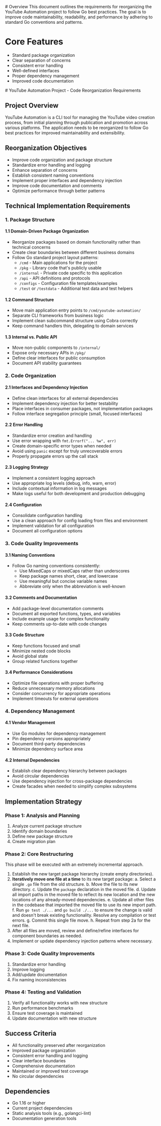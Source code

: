 <context>
# Overview  
This document outlines the requirements for reorganizing the YouTube Automation project to follow Go best practices. The goal is to improve code maintainability, readability, and performance by adhering to standard Go conventions and patterns.

# Core Features  
- Standard package organization
- Clear separation of concerns
- Consistent error handling
- Well-defined interfaces
- Proper dependency management
- Improved code documentation

</context>
<PRD>
# YouTube Automation Project - Code Reorganization Requirements

## Project Overview
YouTube Automation is a CLI tool for managing the YouTube video creation process, from initial planning through publication and promotion across various platforms. The application needs to be reorganized to follow Go best practices for improved maintainability and extensibility.

## Reorganization Objectives
- Improve code organization and package structure
- Standardize error handling and logging
- Enhance separation of concerns
- Establish consistent naming conventions
- Implement proper interfaces and dependency injection
- Improve code documentation and comments
- Optimize performance through better patterns

## Technical Implementation Requirements

### 1. Package Structure

#### 1.1 Domain-Driven Package Organization
- Reorganize packages based on domain functionality rather than technical concerns
- Create clear boundaries between different business domains
- Follow Go standard project layout patterns:
  - `/cmd` - Main applications for the project
  - `/pkg` - Library code that's publicly usable
  - `/internal` - Private code specific to this application
  - `/api` - API definitions and protocols
  - `/configs` - Configuration file templates/examples
  - `/test` or `/testdata` - Additional test data and test helpers

#### 1.2 Command Structure
- Move main application entry points to `/cmd/youtube-automation/`
- Separate CLI frameworks from business logic
- Implement clean subcommand structure using Cobra correctly
- Keep command handlers thin, delegating to domain services

#### 1.3 Internal vs. Public API
- Move non-public components to `/internal/`
- Expose only necessary APIs in `/pkg/`
- Define clear interfaces for public consumption
- Document API stability guarantees

### 2. Code Organization

#### 2.1 Interfaces and Dependency Injection
- Define clean interfaces for all external dependencies
- Implement dependency injection for better testability
- Place interfaces in consumer packages, not implementation packages
- Follow interface segregation principle (small, focused interfaces)

#### 2.2 Error Handling
- Standardize error creation and handling
- Use error wrapping with `fmt.Errorf("... %w", err)` 
- Create domain-specific error types when needed
- Avoid using `panic` except for truly unrecoverable errors
- Properly propagate errors up the call stack

#### 2.3 Logging Strategy
- Implement a consistent logging approach
- Use appropriate log levels (debug, info, warn, error)
- Include contextual information in log messages
- Make logs useful for both development and production debugging

#### 2.4 Configuration
- Consolidate configuration handling
- Use a clean approach for config loading from files and environment
- Implement validation for all configuration
- Document all configuration options

### 3. Code Quality Improvements

#### 3.1 Naming Conventions
- Follow Go naming conventions consistently:
  - Use MixedCaps or mixedCaps rather than underscores
  - Keep package names short, clear, and lowercase
  - Use meaningful but concise variable names
  - Abbreviate only when the abbreviation is well-known

#### 3.2 Comments and Documentation
- Add package-level documentation comments
- Document all exported functions, types, and variables
- Include example usage for complex functionality
- Keep comments up-to-date with code changes

#### 3.3 Code Structure
- Keep functions focused and small
- Minimize nested code blocks
- Avoid global state
- Group related functions together

#### 3.4 Performance Considerations
- Optimize file operations with proper buffering
- Reduce unnecessary memory allocations
- Consider concurrency for appropriate operations
- Implement timeouts for external operations

### 4. Dependency Management

#### 4.1 Vendor Management
- Use Go modules for dependency management
- Pin dependency versions appropriately
- Document third-party dependencies
- Minimize dependency surface area

#### 4.2 Internal Dependencies
- Establish clear dependency hierarchy between packages
- Avoid circular dependencies
- Use dependency injection for cross-package dependencies
- Create facades when needed to simplify complex subsystems

## Implementation Strategy

### Phase 1: Analysis and Planning
1. Analyze current package structure
2. Identify domain boundaries
3. Define new package structure
4. Create migration plan

### Phase 2: Core Restructuring
This phase will be executed with an extremely incremental approach.
1. Establish the new target package hierarchy (create empty directories).
2. **Iteratively move one file at a time** to its new target package:
    a. Select a single `.go` file from the old structure.
    b. Move the file to its new directory.
    c. Update the `package` declaration in the moved file.
    d. Update all import paths in the moved file to reflect its new location and the new locations of any already-moved dependencies.
    e. Update all other files in the codebase that imported the moved file to use its new import path.
    f. Run `go test ./...` and `go build ./...` to ensure the change is valid and doesn't break existing functionality. Resolve any compilation or test errors.
    g. Commit this single file move.
    h. Repeat from step 2a for the next file.
3. After all files are moved, review and define/refine interfaces for component boundaries as needed.
4. Implement or update dependency injection patterns where necessary.

### Phase 3: Code Quality Improvements
1. Standardize error handling
2. Improve logging
3. Add/update documentation
4. Fix naming inconsistencies

### Phase 4: Testing and Validation
1. Verify all functionality works with new structure
2. Run performance benchmarks
3. Ensure test coverage is maintained
4. Update documentation with new structure

## Success Criteria
- All functionality preserved after reorganization
- Improved package organization
- Consistent error handling and logging
- Clear interface boundaries
- Comprehensive documentation
- Maintained or improved test coverage
- No circular dependencies

## Dependencies
- Go 1.16 or higher
- Current project dependencies
- Static analysis tools (e.g., golangci-lint)
- Documentation generation tools

</PRD> 